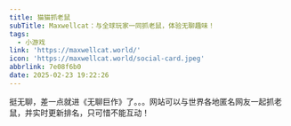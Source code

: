 ```yaml
---
title: 猫猫抓老鼠
subTitle: Maxwellcat：与全球玩家一同抓老鼠，体验无聊趣味！
tags:
  - 小游戏
link: 'https://maxwellcat.world/'
icon: 'https://maxwellcat.world/social-card.jpeg'
abbrlink: 7e08f6b0
date: 2025-02-23 19:22:26
---
```


挺无聊，差一点就进《无聊巨作》了。。。网站可以与世界各地匿名网友一起抓老鼠，并实时更新排名，只可惜不能互动！